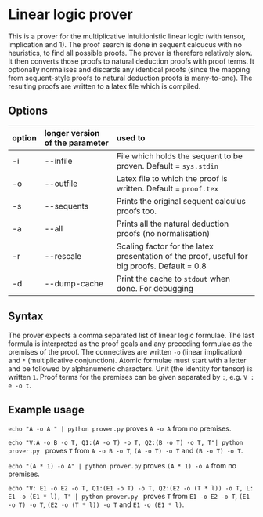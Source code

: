 # Linear logic prover

This is a prover for the multiplicative intuitionistic linear logic (with tensor, implication and 1). The proof search is done in sequent calcucus with no heuristics, to find all possible proofs. The prover is therefore relatively slow. It then converts those proofs to natural deduction proofs with proof terms. It optionally normalises and discards any identical proofs (since the mapping from sequent-style proofs to natural deduction proofs is many-to-one). The resulting proofs are written to a latex file which is compiled.

## Options

| option | longer version of the parameter | used to  |
| :---   | :-| :- |
| -i | --infile | File which holds the sequent to be proven. Default = `sys.stdin`|
| -o | --outfile | Latex file to which the proof is written. Default = `proof.tex` |
| -s | --sequents | Prints the original sequent calculus proofs too. |
| -a | --all | Prints all the natural deduction proofs (no normalisation) |
| -r | --rescale | Scaling factor for the latex presentation of the proof, useful for big proofs. Default = 0.8 |
| -d | --dump-cache | Print the cache to `stdout` when done. For debugging |


## Syntax

The prover expects a comma separated list of linear logic formulae. The last formula is interpreted as the proof goals and any preceding formulae as the premises of the proof. The connectives are written `-o` (linear implication) and `*` (multiplicative conjunction). Atomic formulae must start with a letter and be followed by alphanumeric characters. Unit (the identity for tensor) is written `1`. Proof terms for the premises can be given separated by `:`, e.g. `V : e -o t`. 

## Example usage

`echo "A -o A " | python prover.py` proves `A -o A` from no premises.

`echo "V:A -o B -o T, Q1:(A -o T) -o T, Q2:(B -o T) -o T, T"| python prover.py ` proves `T` from `A -o B -o T`, `(A -o T) -o T` and `(B -o T) -o T`.

`echo "(A * 1) -o A" | python prover.py` proves `(A * 1) -o A` from no premises. 

`echo "V: E1 -o E2 -o T, Q1:(E1 -o T) -o T, Q2:(E2 -o (T * l)) -o T, L: E1 -o (E1 * l), T" | python prover.py ` proves `T` from `E1 -o E2 -o T`, `(E1 -o T) -o T`, `(E2 -o (T * l)) -o T` and `E1 -o (E1 * l)`. 

